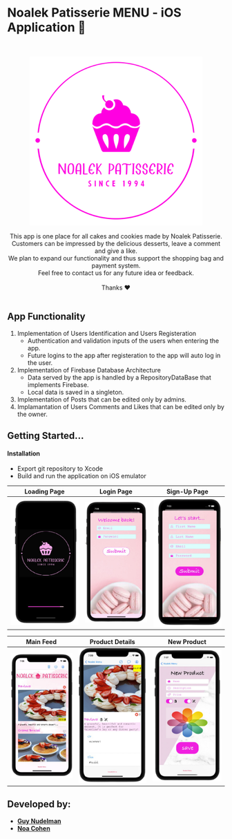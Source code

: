# Noalek Patisserie MENU - iOS Application 🍰

<br />
<p align="center">
    <a href="https://github.com/Guy-Nudelman/Noalek-Patisserie-iOS">
      <img src="images/logo.svg" alt="Logo" width="400" heigt="400">
  </a>
 </p>
 <p align="center">
	This app is one place for all cakes and cookies made by Noalek Patisserie.</br>
Customers can be impressed by the delicious desserts, leave a comment and give a like.</br>
We plan to expand our functionality and thus support the shopping bag and payment system.</br>
Feel free to contact us for any future idea or feedback.</br></br>
Thanks ❤</br></br>
</p>





## App Functionality

1. Implementation of Users Identification and Users Registeration
	- Authentication and validation inputs of the users when entering the app.
	- Future logins to the app after registeration to the app will auto log in the user.
2. Implementation of Firebase Database Architecture
	- Data served by the app is handled by a RepositoryDataBase that implements Firebase.
	- Local data is saved in a singleton.
3. Implementation of Posts that can be edited only by admins.
4. Implamantation of Users Comments and Likes that can be edited only by the owner.


## Getting Started...

#### Installation
- Export git repository to Xcode
- Build and run the application on iOS emulator

Loading Page            | Login Page            |  Sign-Up Page
:-------------------------:|:-------------------------:|:-------------------------:
![](images/splash.png)  | ![](images/login.png)  |  <img src="images/register.png" alt="register" width="400">

Main Feed            |  Product Details |  New Product
:-------------------------:|:-------------------------: |:-------------------------:
![](images/home.png)  |  ![](images/info.png) |  ![](images/add.png)

	
## Developed by:
* [**Guy Nudelman**](https://www.linkedin.com/in/guynudelman/)
* [**Noa Cohen**](https://www.linkedin.com/in/noalecohen1/)
